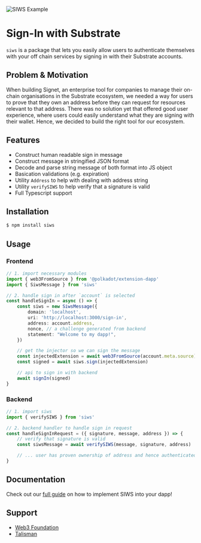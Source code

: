 ![SIWS Example](https://github.com/TalismanSociety/siws/blob/main/assets/siws-example.png?raw=true "SIWS Example")


# Sign-In with Substrate
`siws` is a package that lets you easily allow users to authenticate themselves with your off chain services by signing in with their Substrate accounts.

## Problem & Motivation
When building Signet, an enterprise tool for companies to manage their on-chain organisations in the Substrate ecosystem, we needed a way for users to prove that they own an address before they can request for resources relevant to that address. There was no solution yet that offered good user experience, where users could easily understand what they are signing with their wallet. Hence, we decided to build the right tool for our ecosystem.

## Features
- Construct human readable sign in message
- Construct message in stringified JSON format
- Decode and parse string message of both format into JS object
- Basication validations (e.g. expiration)
- Utility `Address` to help with dealing with address string
- Utility `verifySIWS` to help verify that a signature is valid
- Full Typescript support

## Installation
```bash
$ npm install siws
```

## Usage

### Frontend
```typescript
// 1. import necessary modules
import { web3FromSource } from '@polkadot/extension-dapp'
import { SiwsMessage } from 'siws'

// 2. handle sign in after `account` is selected
const handleSignIn = async () => {
    const siws = new SiwsMessage({
        domain: 'localhost',
        uri: 'http://localhost:3000/sign-in',
        address: account.address,
        nonce, // a challenge generated from backend
        statement: "Welcome to my dapp!",
    })

    // get the injector so we can sign the message
    const injectedExtension = await web3FromSource(account.meta.source)
    const signed = await siws.sign(injectedExtension)

    // api to sign in with backend
    await signIn(signed)
}

```

### Backend
```typescript
// 1. import siws
import { verifySIWS } from 'siws'

// 2. backend handler to handle sign in request
const handleSignInRequest = ({ signature, message, address }) => {
    // verify that signature is valid
    const siwsMessage = await verifySIWS(message, signature, address)

    // ... user has proven ownership of address and hence authenticated!
}
```

## Documentation
Check out our [full guide](https://siws-docs.pages.dev/) on how to implement SIWS into your dapp!

## Support
- [Web3 Foundation](https://grants.web3.foundation/)
- [Talisman](https://talisman.xyz)